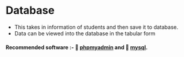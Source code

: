 # Database

* This takes in information of students and then save it to database.
* Data can be viewed into the database in the tabular form

#### Recommended software :- :link: [phpmyadmin](https://www.phpmyadmin.net/) and :link: [mysql](https://www.mysql.com/).
